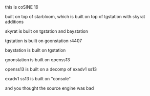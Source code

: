 this is coSINE 19

built on top of starbloom, which is built on top of tgstation with skyrat additions

skyrat is built on tgstation and baystation

tgstation is built on goonstation r4407

baystation is built on tgstation

goonstation is built on openss13

openss13 is built on a decomp of exadv1 ss13

exadv1 ss13 is built on "console"

and you thought the source engine was bad
